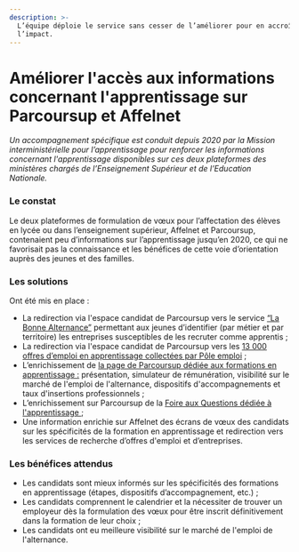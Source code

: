 ```yaml
---
description: >-
  L’équipe déploie le service sans cesser de l’améliorer pour en accroître
  l’impact.
---
```


# Améliorer l'accès aux informations concernant l'apprentissage sur Parcoursup et Affelnet

_Un accompagnement spécifique est conduit depuis 2020 par la Mission interministérielle pour l’apprentissage pour renforcer les informations concernant l'apprentissage disponibles sur ces  deux plateformes des ministères chargés de l’Enseignement Supérieur et de l’Education Nationale._

### **Le constat**

Le deux plateformes de formulation de vœux pour l’affectation des élèves en lycée ou dans l’enseignement supérieur, Affelnet et Parcoursup, contenaient peu d’informations sur l’apprentissage jusqu’en 2020, ce qui ne favorisait pas la connaissance et les bénéfices de cette voie d’orientation auprès des jeunes et des familles.

### Les solutions

Ont été mis en place :&#x20;

* La redirection via l'espace candidat de Parcoursup vers le service [“La Bonne Alternance”](https://labonnealternance.pole-emploi.fr) permettant aux jeunes d’identifier (par métier et par territoire) les entreprises susceptibles de les recruter comme apprentis ;
* La redirection via l'espace candidat de Parcoursup vers les [13 000 offres d’emploi en apprentissage collectées par Pôle emploi](https://candidat.pole-emploi.fr/offres/recherche?natureOffre=E2\&offresPartenaires=true\&range=0-9\&rayon=10\&tri=0) ;
* L’enrichissement de [la page de Parcoursup dédiée aux formations en apprentissage :](https://www.parcoursup.fr/index.php?desc=formations\_apprentissage) présentation, simulateur de rémunération, visibilité sur le marché de l'emploi de l'alternance, dispositifs d'accompagnements et taux d'insertions professionnels ;
* L’enrichissement sur Parcoursup de la [Foire aux Questions dédiée à l'apprentissage ](https://www.parcoursup.fr/index.php?desc=questions#RUB-QT\_APR);
* Une information enrichie sur Affelnet des écrans de vœux des candidats sur les spécificités de la formation en apprentissage et redirection vers les services de recherche d’offres d'emploi et d’entreprises.&#x20;

### Les bénéfices attendus

* Les candidats sont mieux informés sur les spécificités des formations en apprentissage (étapes, dispositifs d’accompagnement, etc.) ;
* Les candidats comprennent le calendrier et la nécessiter de trouver un employeur dès la formulation des vœux pour être inscrit définitivement dans la formation de leur choix ;&#x20;
* Les candidats ont eu meilleure visibilité sur le marché de l'emploi de l'alternance.
